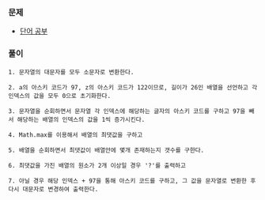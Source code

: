 ### 문제

- [단어 공부](https://www.acmicpc.net/problem/1157)

### 풀이

```
1. 문자열의 대문자를 모두 소문자로 변환한다.

2. a의 아스키 코드가 97, z의 아스키 코드가 122이므로, 길이가 26인 배열을 선언하고 각 인덱스의 값을 모두 0으로 초기화한다.

3. 문자열을 순회하면서 문자열 각 인덱스에 해당하는 글자의 아스키 코드를 구하고 97을 빼서 해당하는 배열의 인덱스의 값을 1씩 증가시킨다.

4. Math.max를 이용해서 배열의 최댓값을 구하고

5. 배열을 순회하면서 최댓값이 배열안에 몇개 존재하는지 갯수를 구한다.

6. 최댓값을 가진 배열의 원소가 2개 이상일 경우 '?'를 출력하고

7. 아닐 경우 해당 인덱스 + 97을 통해 아스키 코드를 구하고, 그 값을 문자열로 변환한 후 다시 대문자로 변경하여 출력한다.
```